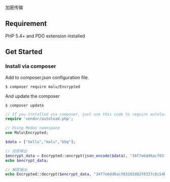 加密传输

## Requirement

PHP 5.4+ and PDO extension installed

## Get Started

### Install via composer

Add to composer.json configuration file.
```
$ composer require malu/Encrypted
```

And update the composer
```
$ composer update
```

```php
// If you installed via composer, just use this code to require autoloader on the top of your projects.
require 'vendor/autoload.php';

// Using Medoo namespace
use Malu\Encrypted;

$data = ["hello","malu","bbq"];

// 加密输出
$encrypt_data = Encrypted::encrypt(json_encode($data), "34f7e6dd6acf03192d82f0337c8c54ba");
echo $encrypt_data;

// 解密输出
echo Encrypted::decrypt($encrypt_data, "34f7e6dd6acf03192d82f0337c8c54ba");

```
